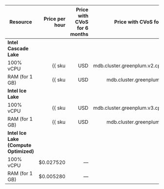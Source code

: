| Resource | Price per hour | Price with CVoS for 6 months | Price with CVoS for 1 year |
|---------------|-------------------------------------------------------:|------------------------------------------------------------------------------------:|------------------------------------------------------------------------------------:|
| **Intel Cascade Lake** |
| 100% vCPU | {{ sku|USD|mdb.cluster.greenplum.v2.cpu.c100|string }} | — | — |
| RAM (for 1 GB) | {{ sku|USD|mdb.cluster.greenplum.v2.ram|string }} | — | — |
| **Intel Ice Lake** |
| 100% vCPU | {{ sku|USD|mdb.cluster.greenplum.v3.cpu.c100|string }} | {{ sku|USD|v1.commitment.selfcheckout.m6.mdb.greenplum.cpu.c100.v3|string }} (-15%) | {{ sku|USD|v1.commitment.selfcheckout.y1.mdb.greenplum.cpu.c100.v3|string }} (-22%) |
| RAM (for 1 GB) | {{ sku|USD|mdb.cluster.greenplum.v3.ram|string }} | {{ sku|USD|v1.commitment.selfcheckout.m6.mdb.greenplum.ram.v3|string }} (-15%) | {{ sku|USD|v1.commitment.selfcheckout.y1.mdb.greenplum.ram.v3|string }} (-22%) |
| **Intel Ice Lake (Compute Optimized)** |
| 100% vCPU | $0.027520 | — | — |
| RAM (for 1 GB) | $0.005280 | — | — |
